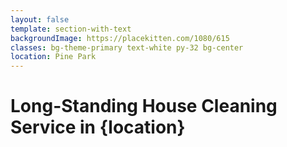 ```yaml
---
layout: false
template: section-with-text
backgroundImage: https://placekitten.com/1080/615
classes: bg-theme-primary text-white py-32 bg-center
location: Pine Park
---
```


# Long-Standing House Cleaning Service in {location}

<BookingButton />